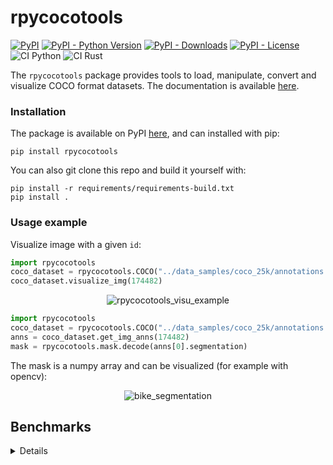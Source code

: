 # rpycocotools

[![PyPI](https://img.shields.io/pypi/v/rpycocotools?color=green&style=flat)](https://pypi.org/project/rpycocotools)
[![PyPI - Python Version](https://img.shields.io/pypi/pyversions/rpycocotools?style=flat)](https://pypi.org/project/rpycocotools)
[![PyPI - Downloads](https://img.shields.io/pypi/dm/rpycocotools?style=flat-square)](https://pypistats.org/packages/rpycocotools)
[![PyPI - License](https://img.shields.io/pypi/l/rpycocotools?style=flat)](https://opensource.org/licenses/MIT)
![CI Python](https://github.com/hoel-bagard/cocotools-rs/actions/workflows/ci-python-rpycocotools.yaml/badge.svg)
![CI Rust](https://github.com/hoel-bagard/cocotools-rs/actions/workflows/ci-rust-rpycocotools.yaml/badge.svg)

The `rpycocotools` package provides tools to load, manipulate, convert and visualize COCO format datasets. The documentation is available [here](https://cocotools-rs.readthedocs.io/en/latest/index.html).

### Installation

The package is available on PyPI [here](https://pypi.org/project/rpycocotools/), and can installed with pip:
```
pip install rpycocotools
```

You can also git clone this repo and build it yourself with:
```
pip install -r requirements/requirements-build.txt
pip install .
```

### Usage example

Visualize image with a given `id`:
```python
import rpycocotools
coco_dataset = rpycocotools.COCO("../data_samples/coco_25k/annotations.json", "../data_samples/coco_25k/images")
coco_dataset.visualize_img(174482)
```

<p align="center">
  <img alt="rpycocotools_visu_example" src="https://user-images.githubusercontent.com/34478245/216580391-72226762-3fca-482b-a5ed-f93ed5a21931.png">
</p>

```python
import rpycocotools
coco_dataset = rpycocotools.COCO("../data_samples/coco_25k/annotations.json", "../data_samples/coco_25k/images")
anns = coco_dataset.get_img_anns(174482)
mask = rpycocotools.mask.decode(anns[0].segmentation)
```
The mask is a numpy array and can be visualized (for example with opencv):

<p align="center">
  <img alt="bike_segmentation" src="https://user-images.githubusercontent.com/34478245/226691842-8a11cde1-905d-434e-b287-0c3c685e01d1.png">
</p>


## Benchmarks

<details>
<summary>Details</summary>

There are a few benchmarking scripts to compare to `pycocotools`.\
The results reported here are done on my own PC and presented only to get a general idea. I might run the benchmark on a more reproducible environment in the future.

### Setup
Some of the benchmarks use the `instances_train2017.json` files from the 2017 COCO dataset.\
Either place this file in the `data_samples` folder or only run the commands below with the ` -m "not coco2017"` option.

```bash
pip install -r requirements/requirements-benchmarks.txt
pip install .
```

### Load
Benchmark how much time it takes load a COCO dataset.

```bash
python -m pytest benchmarks/load.py -vv
```

Results:

| Test Name                                       | Mean time in s |
|:-----------------------------------------------:|:--------------:|
| rpycocotools on COCO `instances_train2017.json` | 4.4            |
| pycocotools on COCO `instances_train2017.json`  | 16.5           |

### Area
Benchmark how much time it takes to compute the total number of mask pixels in a COCO dataset.

```bash
python -m pytest benchmarks/area.py -vv -m "not coco2017"
```

Results:
| Test Name                                                | Mean time in us |
|:--------------------------------------------------------:|:---------------:|
| rpycocotools on `data_samples/coco_25k/annotations.json` | 15              |
| pycocotools on `data_samples/coco_25k/annotations.json`  | 776             |


```bash
python -m pytest benchmarks/area.py -vv -m coco2017
```

Results:
| Test Name                                       | Mean time in ms |
|:-----------------------------------------------:|:---------------:|
| rpycocotools on COCO `instances_train2017.json` | 880.6           |
| pycocotools on COCO `instances_train2017.json`  | 19,302.9        |

### Decode masks
Benchmark how much time it takes to decode all the masks in a COCO dataset.

```bash
python -m pytest benchmarks/decode.py -vv -m "not coco2017"
```

Results:
| Test Name                                                | Mean time in ms |
|:--------------------------------------------------------:|:---------------:|
| rpycocotools on `data_samples/coco_25k/annotations.json` | 18.3            |
| pycocotools on `data_samples/coco_25k/annotations.json`  | 6.6             |


```bash
python -m pytest benchmarks/decode.py -vv -m coco2017
```

Results:
| Test Name                                       | Mean time in s |
|:-----------------------------------------------:|:--------------:|
| rpycocotools on COCO `instances_train2017.json` | 142            |
| pycocotools on COCO `instances_train2017.json`  | 384            |
</details>
